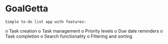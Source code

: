 # GoalGetta
	Simple to-do list app with features:
o	Task creation
o	Task management
o	Priority levels
o	Due date reminders
o	Task completion
o	Search functionality
o	Filtering and sorting
